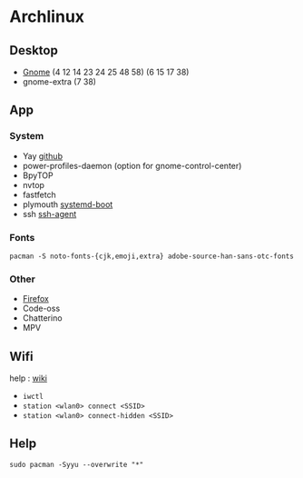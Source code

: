 # Archlinux

## Desktop
- [Gnome](/gnome.md) (4 12 14 23 24 25 48 58) (6 15 17 38)
- gnome-extra (7 38)

## App

### System
- Yay [github](https://github.com/Jguer/yay?tab=readme-ov-file#installation)
- power-profiles-daemon (option for gnome-control-center)
- BpyTOP
- nvtop
- fastfetch
- plymouth [systemd-boot](/plymouth-systemd-boot.md)
- ssh [ssh-agent](/ssh.md)

### Fonts
```pacman -S noto-fonts-{cjk,emoji,extra} adobe-source-han-sans-otc-fonts```

### Other
- [Firefox](/firefox.md)
- Code-oss
- Chatterino
- MPV

## Wifi
help : [wiki](https://wiki.archlinux.org/title/Iwd)

- ```iwctl```
- ```station <wlan0> connect <SSID>```
- ```station <wlan0> connect-hidden <SSID>```

## Help

```sudo pacman -Syyu --overwrite "*"```
